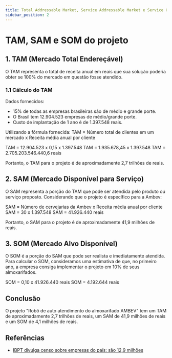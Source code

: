 ```yaml
---
title: Total Addressable Market, Service Addressable Market e Service Obtainable Market
sidebar_position: 2
---
```

# TAM, SAM e SOM do projeto


## 1. TAM (Mercado Total Endereçável)

O TAM representa o total de receita anual em reais que sua solução poderia obter se 100% do mercado em questão fosse atendido.

### 1.1 Cálculo do TAM

Dados fornecidos:
- 15% de todas as empresas brasileiras são de médio e grande porte.
- O Brasil tem 12.904.523 empresas de médio/grande porte.
- Custo de implantação de 1 ano é de 1.397.548 reais.

Utilizando a fórmula fornecida:
TAM = Número total de clientes em um mercado x Receita média anual por cliente

TAM = 12.904.523 x 0,15 x 1.397.548
TAM = 1.935.678,45 x 1.397.548
TAM = 2.705.203.546.440,6 reais

Portanto, o TAM para o projeto é de aproximadamente 2,7 trilhões de reais.

## 2. SAM (Mercado Disponível para Serviço)

O SAM representa a porção do TAM que pode ser atendida pelo produto ou serviço proposto. Considerando que o projeto é específico para a Ambev:

SAM = Número de cervejarias da Ambev x Receita média anual por cliente
SAM = 30 x 1.397.548
SAM = 41.926.440 reais

Portanto, o SAM para o projeto é de aproximadamente 41,9 milhões de reais.

## 3. SOM (Mercado Alvo Disponível)

O SOM é a porção do SAM que pode ser realista e imediatamente atendida. Para calcular o SOM, consideramos uma estimativa de que, no primeiro ano, a empresa consiga implementar o projeto em 10% de seus almoxarifados.

SOM = 0,10 x 41.926.440 reais
SOM = 4.192.644 reais

## Conclusão

O projeto "Robô de auto atendimento do almoxarifado AMBEV" tem um TAM de aproximadamente 2,7 trilhões de reais, um SAM de 41,9 milhões de reais e um SOM de 4,1 milhões de reais.

## Referências

- [IBPT divulga censo sobre empresas do país: são 12,9 milhões](https://www.jusbrasil.com.br/noticias/ibpt-divulga-censo-sobre-empresas-do-pais-sao-12-9-milhoes/100417738)
